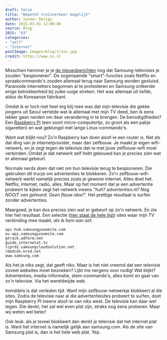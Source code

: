 ```yaml
---
draft: false
title: "Beperkt treinverkeer mogelijk"
author: Sander Dorigo
date: 2015-03-01 12:00:00
source: Blog
2015: "03"
categories:
- "self"
- "Internet"
postImage: images/blog/train.jpg
credit: https://www.ns.nl
---
```


Misschien herinner je je [de nieuwsberichten](http://www.theguardian.com/technology/2015/feb/27/samsung-voice-recording-smart-tv-breach-privacy-law-campaigners-claim) nog dat Samsung-televisies je zouden "bespioneren". De zogenaamde "smart"-functies zoals Netflix en spraakcommando's zouden allemaal terug naar Samsung worden gesluisd. Paranoide internetters begonnen al te protesteren en Samsung ontkende enige betrokkenheid bij zulke vuige streken. Het was allemaal uit liefde, aldus de Koreaanse fabrikant.

<!--more-->

Omdat ik er toch niet heel erg blij mee was dat mijn televisie die gekke jongens uit Seoul vertelde wat ik allemaal met mijn TV deed, ben ik eens lekker gaan nerden om daar verandering in te brengen. De benodigdheden? Een [Raspberry Pi](http://www.raspberrypi.org/) (een soort micro-computertje, zo groot als een pakje sigaretten) en wat geklungel met lange Linux-commando's.

Want wat blijkt nou? Zo'n Raspberry kan doen alsof-ie een router is. Net als dat ding van je internetprovider, maar dan zelfbouw. Je maakt je eigen wifi-netwerk, en je zegt tegen de televisie dat-ie met jouw zelfbouw-wifi moet verbinden. Omdat je dat netwerk zelf hebt gebouwd kan je precies zien wat er allemaal gebeurt.

Normale nerds doen dat niet om hun televisie terug te bespioneren. Die gebruiken dit trucje om advertenties te blokkeren. Zo'n zelfbouw-wifi-netwerk werkt namelijk precies zoals je gewone internet. Alles doet het. Netflix, internet, radio, alles. Maar op het moment dat je een advertentie probeert te kijken zegt het netwerk ineens "_huh? advertenties.nl? Nog NOOIT van gehoord. Geen flauw idee!_". Het prettige resultaat is surfen zonder advertenties.

Maargoed, je kan dus precies zien wat er gebeurt op zo'n netwerk. En zie hier het resultaat. Een selectie ([hier staat de hele lijst](http://pastebin.com/5irNG2DP)) sites waar mijn TV verbinding mee maakt, _als ik hem aan zet_:

```
api-hub.samsungyosemite.com
eu-api.samsungyosemite.com
gtrack.adform.net
guide.internetat.tv
lcprd2.samsungcloudsolution.net
rdedcdn.krxd.net
www.samsung.com
```

Als het je niks zegt, dat geeft niks. Maar is het niet vreemd dat een televisie zoveel websites moet bezoeken? Lijkt me nergens voor nodig! Wat blijkt? Advertenties, media-informatie, stem-commando's, alles komt en gaat van zo'n televisie. Via het wereldwijde web.

Inmiddels is dat verleden tijd. Want mijn zelfbouw-netwerkje blokkeert al die sites. Zodra de televisie naar al die advertentiesites probeert te surfen, doet mijn Raspberry PI ineens alsof-ie van niks weet. De televisie kan daar wel tegen. Die denkt, het zal wel even plat zijn, straks nog eens proberen. Maar wij weten wel beter!

Ook leuk: als je teveel blokkeert dan denkt je televisie dat het internet plat is. Want het internet is namelijk gelijk aan samsung.com. Als de site van Samsung plat is, dan is het hele web plat. Yep.

